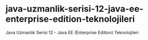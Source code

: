 # java-uzmanlik-serisi-12-java-ee-enterprise-edition-teknolojileri
Java Uzmanlık Serisi 12 - Java EE (Enterprise Edition) Teknolojileri
